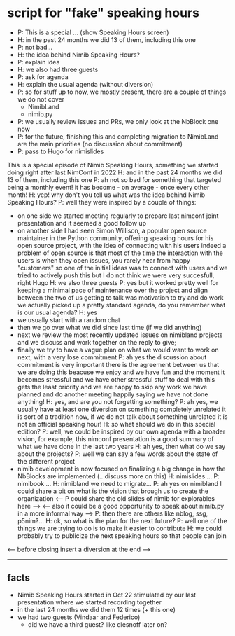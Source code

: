 # script for "fake" speaking hours

- P: This is a special ... (show Speaking Hours screen)
- H: in the past 24 months we did 13 of them, including this one
- P: not bad...
- H: the idea behind Nimib Speaking Hours?
- P: explain idea
- H: we also had three guests
- P: ask for agenda
- H: explain the usual agenda (without diversion)
- P: so for stuff up to now, we mostly present, there are a couple of things we do not cover
  - NimibLand
  - nimib.py
- P: we usually review issues and PRs, we only look at the NbBlock one now
- P: for the future, finishing this and completing migration to NimibLand are the main priorities
(no discussion about commitment)
- P: pass to Hugo for nimislides

This is a special episode of Nimib Speaking Hours,
something we started doing right after last NimConf in 2022
H: and in the past 24 months we did 13 of them, including this one
P: ah not so bad for something that targeted being a monthly event! it has become - on average - once every other month!
H: yep! why don't you tell us what was the idea behind Nimib Speaking Hours?
P: well they were inspired by a couple of things:
- on one side we started meeting regularly to prepare last nimconf joint presentation and it seemed a good follow up
- on another side I had seen Simon Willison, a popular open source maintainer in the Python community, offering
speaking hours for his open source project, with the idea of connecting with his users
indeed a problem of open source is that most of the time the interaction with the users is when
they open issues, you rarely hear from happy "customers"
so one of the initial ideas was to connect with users and we tried to actively push this
but I do not think we were very succesfull, right Hugo
H: we also three guests
P: yes but it worked pretty well for keeping a minimal pace of maintenance over the project and align between the two of us
getting to talk was motivation to try and do work
we actually picked up a pretty standard agenda, do you remember what is our usual agenda?
H: yes
- we usually start with a random chat
- then we go over what we did since last time (if we did anything)
- next we review the most recently updated issues on nimibland projects
  and we discuss and work together on the reply to give;
- finally we try to have a vague plan on what we would want to work on next,
with a very lose commitment
P: ah yes the discussion about commitment is very important
there is the agreement between us that we are doing this beacuse we enjoy and we have fun
and the moment it becomes stressful and we have other stressful stuff to deal with this gets
the least priority and we are happy to skip any work we have planned and do another meeting
happily saying we have not done anything!
H: yes, and are you not forgetting something?
P: ah yes, we usually have at least one diversion on something completely unrelated
it is sort of a tradition now, if we do not talk about something unrelated it is not an official speaking hour!
H: so what should we do in this special edition?
P: well, we could be inspired by our own agenda with a broader vision,
for example, this nimconf presentation is a good summary of what we have done in the last two years
H: ah yes, then what do we say about the projects?
P: well we can say a few words about the state of the different project
- nimib development is now focused on finalizing a big change in how
the NbBlocks are implemented
(...discuss more on this)
H: nimislides ...
P: nimibook ...
H: nimibland we need to migrate...
P: ah yes on nimibland I could share a bit on what is the vision that brough us to create the organization
<-- P could share the old slides of nimib for explorables here -->
<-- also it could be a good opportunity to speak about nimib.py in a more informal way -->
P: then there are others like nblog, ssg, p5nim?...
H: ok, so what is the plan for the next future?
P: well one of the things we are trying to do is to make it easier to contribute
H: we could probably try to publicize the next speaking hours so that people can join

<-- before closing insert a diversion at the end -->

---
## facts

- Nimib Speaking Hours started in Oct 22 stimulated by our last presentation where we started recording together
- in the last 24 months we did them 12 times (+ this one)
- we had two guests (Vindaar and Federico)
  - did we have a third guest? like dlesnoff later on?